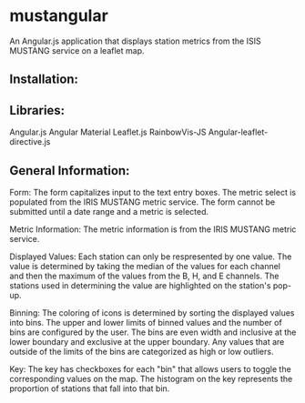 mustangular
===========
An Angular.js application that displays station metrics from the ISIS MUSTANG service on a leaflet map. 

Installation:
------------

Libraries:
----------
Angular.js
Angular Material
Leaflet.js
RainbowVis-JS
Angular-leaflet-directive.js

General Information:
-------------------
Form:
The form capitalizes input to the text entry boxes. The metric select is populated from the IRIS MUSTANG metric service. The form cannot be submitted until a date range and a metric is selected.

Metric Information:
The metric information is from the IRIS MUSTANG metric service.

Displayed Values:
Each station can only be respresented by one value. The value is determined by taking the median of the values for each channel and then the maximum of the values from the B, H, and E channels. The stations used in determining the value are highlighted on the station's pop-up. 

Binning: 
The coloring of icons is determined by sorting the displayed values into bins. The upper and lower limits of binned values and the number of bins are configured by the user. The bins are even width and inclusive at the lower boundary and exclusive at the upper boundary. Any values that are outside of the limits of the bins are categorized as high or low outliers. 

Key:
The key has checkboxes for each "bin" that allows users to toggle the corresponding values on the map. The histogram on the key represents the proportion of stations that fall into that bin. 

